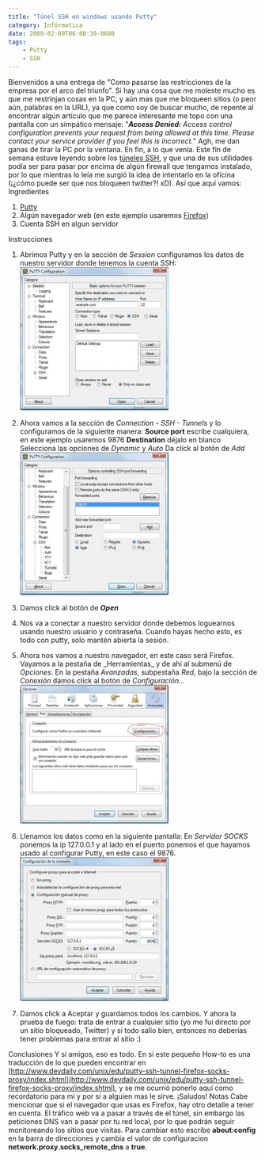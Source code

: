 ```yaml
---
title: "Túnel SSH en windows usando Putty"
category: Infórmatica
date: 2009-02-09T06:08:39-0600
tags:
    - Putty
    - SSH
---
```


Bienvenidos a una entrega de &#34;Como pasarse las restricciones de la empresa por el arco del triunfo&#34;. Si hay una cosa que me moleste mucho es que me restrinjan cosas en la PC, y aún mas que me bloqueen sitios (o peor aún, palabras en la URL), ya que como soy de buscar mucho, de repente al encontrar algún artículo que me parece interesante me topo con una pantalla con un simpático mensaje: &#34;_**Access Denied:** Access control configuration prevents your request from being allowed at this time. Please contact your service provider if you feel this is incorrect._&#34; Agh, me dan ganas de tirar la PC por la ventana. En fin, a lo que venía. Este fin de semana estuve leyendo sobre los [túneles SSH](http://marcoalfonso.net/2008/12/24/tuneles-ssh/), y que una de sus utilidades podía ser para pasar por encima de algún firewall que tengamos instalado, por lo que mientras lo leía me surgió la idea de intentarlo en la oficina (¡¿cómo puede ser que nos bloqueen twitter?! xD). Así que aquí vamos: Ingredientes

1.  [Putty](http://www.chiark.greenend.org.uk/~sgtatham/putty/download.html)
2.  Algún navegador web (en este ejemplo usaremos [Firefox](http://www.mozilla.com/en-US/firefox/))
3.  Cuenta SSH en algun servidor

Instrucciones

1.  Abrimos Putty y en la sección de _Session_ configuramos los datos de nuestro servidor donde tenemos la cuenta SSH: [![Putty 1](7bc2c5a6-6fc7-44f2-b625-1e327ef91533.jpg)](http://osiux.ws/wp-content/uploads/2013/11/tunelssh1.jpg)
2.  Ahora vamos a la sección de _Connection - SSH - Tunnels_ y lo configuramos de la siguiente manera: **Source port** escribe cualquiera, en este ejemplo usaremos 9876 **Destination** déjalo en blanco Selecciona las opciones de _Dynamic_ y _Auto_ Da click al botón de _Add_ _[![Putty 2](11bd6b6f-f98b-495a-93aa-2ebae8937f68.jpg)](http://osiux.ws/wp-content/uploads/2013/11/tunelssh2.jpg)_
    
3.  Damos click al botón de **_Open_**
4.  Nos va a conectar a nuestro servidor donde debemos loguearnos usando nuestro usuario y contraseña. Cuando hayas hecho esto, es todo con putty, solo mantén abierta la sesión.
5.  Ahora nos vamos a nuestro navegador, en este caso será Firefox. Vayamos a la pestaña de \_Herramientas\_ y de ahí al submenú de _Opciones_. En la pestaña _Avanzadas_, subpestaña _Red_, bajo la sección de _Conexión_ damos click al botón de _Configuración... [![tunelssh3](de4321d7-5fd8-444d-96df-c613074edbca.jpg)](http://osiux.ws/wp-content/uploads/2013/11/tunelssh3.jpg)_ 
6.  Llenamos los datos como en la siguiente pantalla: En _Servidor SOCKS_ ponemos la ip 127.0.0.1 y al lado en el puerto ponemos el que hayamos usado al configurar Putty, en este caso el 9876. [![tunelssh4](1619ed9b-240c-4cf9-b85c-e672f4962537.jpg)](http://osiux.ws/wp-content/uploads/2013/11/tunelssh4.jpg)
    
7.  Damos click a Aceptar y guardamos todos los cambios. Y ahora la prueba de fuego: trata de entrar a cualquier sitio (yo me fui directo por un sitio bloqueado, Twitter) y si todo salío bien, entonces no deberías tener problemas para entrar al sitio :)

Conclusiones Y si amigos, eso es todo. En si este pequeño How-to es una traducción de lo que pueden encontrar en [http://www.devdaily.com/unix/edu/putty-ssh-tunnel-firefox-socks-proxy/index.shtml](http://www.devdaily.com/unix/edu/putty-ssh-tunnel-firefox-socks-proxy/index.shtml), y se me ocurrió ponerlo aquí como recordatorio para mi y por si a alguien mas le sirve. ¡Saludos! Notas Cabe mencionar que si el navegador que usas es Firefox, hay otro detalle a tener en cuenta. El tráfico web va a pasar a través de el túnel, sin embargo las peticiones DNS van a pasar por tu red local, por lo que podrán seguir monitoreando los sitios que visitas. Para cambiar esto escribe **about:config** en la barra de direcciones y cambia el valor de configuracion **network.proxy.socks\_remote\_dns** a **true**.